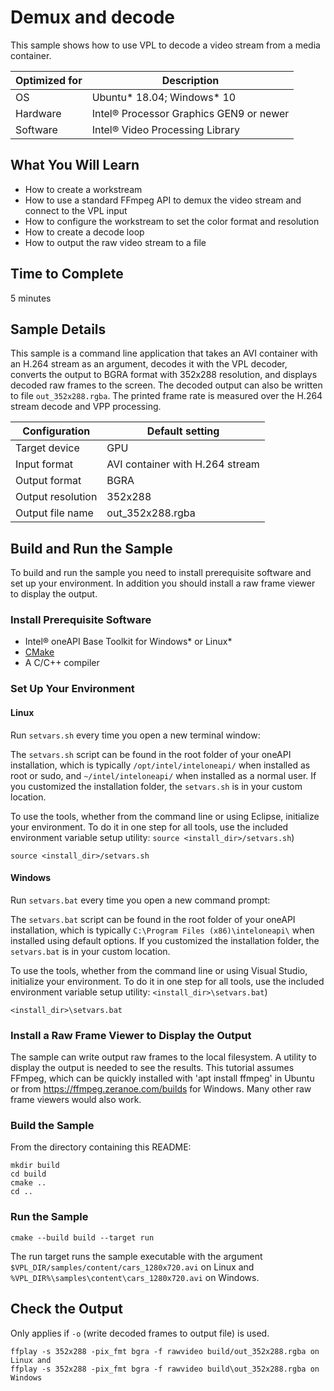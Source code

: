 # Demux and decode

This sample shows how to use VPL to decode a video stream from a media
container.

| Optimized for   | Description
|---------------- | ----------------------------------------
| OS              | Ubuntu* 18.04; Windows* 10
| Hardware        | Intel® Processor Graphics GEN9 or newer
| Software        | Intel® Video Processing Library

## What You Will Learn

- How to create a workstream
- How to use a standard FFmpeg API to demux the video stream and connect to the
  VPL input
- How to configure the workstream to set the color format and resolution
- How to create a decode loop
- How to output the raw video stream to a file


## Time to Complete

  5 minutes


## Sample Details

This sample is a command line application that takes an AVI container with an
H.264 stream as an argument, decodes it with the VPL decoder, converts the
output to BGRA format with 352x288 resolution, and displays decoded raw frames
to the screen.  The decoded output can also be written to file
`out_352x288.rgba`. The printed frame rate is measured over the H.264 stream
decode and VPP processing.

| Configuration     | Default setting
| ----------------- | ----------------------------------
| Target device     | GPU
| Input format      | AVI container with H.264 stream
| Output format     | BGRA
| Output resolution | 352x288
| Output file name  | out_352x288.rgba


## Build and Run the Sample

To build and run the sample you need to install prerequisite software and set up
your environment. In addition you should install a raw frame viewer to display
the output.

### Install Prerequisite Software

 - Intel® oneAPI Base Toolkit for Windows* or Linux*
 - [CMake](https://cmake.org)
 - A C/C++ compiler


### Set Up Your Environment

#### Linux

Run `setvars.sh` every time you open a new terminal window:

The `setvars.sh` script can be found in the root folder of your oneAPI
installation, which is typically `/opt/intel/inteloneapi/` when installed as
root or sudo, and `~/intel/inteloneapi/` when installed as a normal user.  If
you customized the installation folder, the `setvars.sh` is in your custom
location.

To use the tools, whether from the command line or using Eclipse, initialize
your environment. To do it in one step for all tools, use the included
environment variable setup utility: `source <install_dir>/setvars.sh`)

```
source <install_dir>/setvars.sh
```


#### Windows

Run `setvars.bat` every time you open a new command prompt:

The `setvars.bat` script can be found in the root folder of your oneAPI
installation, which is typically `C:\Program Files (x86)\inteloneapi\` when
installed using default options. If you customized the installation folder, the
`setvars.bat` is in your custom location.

To use the tools, whether from the command line or using Visual Studio,
initialize your environment. To do it in one step for all tools, use the
included environment variable setup utility: `<install_dir>\setvars.bat`)

```
<install_dir>\setvars.bat
```


### Install a Raw Frame Viewer to Display the Output

The sample can write output raw frames to the local filesystem.  A utility to
display the output is needed to see the results.  This tutorial assumes FFmpeg,
which can be quickly installed with 'apt install ffmpeg' in Ubuntu or from
https://ffmpeg.zeranoe.com/builds for Windows.  Many other raw frame viewers
would also work.


### Build the Sample

From the directory containing this README:

```
mkdir build
cd build
cmake ..
cd ..
```


### Run the Sample

```
cmake --build build --target run
```

The run target runs the sample executable with the argument
`$VPL_DIR/samples/content/cars_1280x720.avi` on Linux and
`%VPL_DIR%\samples\content\cars_1280x720.avi` on Windows.


## Check the Output
Only applies if `-o` (write decoded frames to output file) is used.
```
ffplay -s 352x288 -pix_fmt bgra -f rawvideo build/out_352x288.rgba on Linux and
ffplay -s 352x288 -pix_fmt bgra -f rawvideo build\out_352x288.rgba on Windows
```
